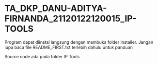 # TA_DKP_DANU-ADITYA-FIRNANDA_21120122120015_IP-TOOLS

Program dapat diinstal langsung dengan membuka folder Installer. Jangan lupa baca file README_FIRST.txt terlebih dahulu untuk panduan

Source code ada pada folder IP Tools
